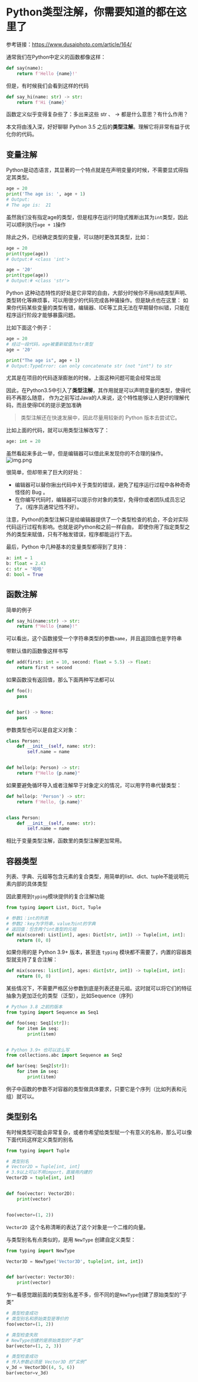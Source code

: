 # Python类型注解，你需要知道的都在这里了
参考链接：https://www.dusaiphoto.com/article/164/

通常我们在Python中定义的函数都像这样：

```python
def say(name):
    return f'Hello {name}!'
```

但是，有时候我们会看到这样的代码

```python
def say_hi(name: str) -> str:
    return f'Hi {name}'
```

函数定义似乎变得复杂些了：多出来这些 str 、 -> 都是什么意思？有什么作用？

本文将由浅入深，好好聊聊 Python 3.5 之后的**类型注解**。理解它将非常有益于优化你的代码。

## 变量注解
Python是动态语言，其显著的一个特点就是在声明变量的时候，不需要显式得指定其类型。
```python
age = 20
print('The age is: ', age + 1)
# Output:
# The age is:  21
```
虽然我们没有指定age的类型，但是程序在运行时隐式推断出其为`int`类型，因此可以顺利执行`age + 1`操作

除此之外，已经确定类型的变量，可以随时更改其类型，比如：

```python
age = 20
print(type(age))
# Output:# <class 'int'>

age = '20'
print(type(age))
# Output:# <class 'str'>
```
Python 这种动态特性的好处是它非常的自由，大部分时候你不用纠结类型声明、类型转化等麻烦事，可以用很少的代码完成各种骚操作。但是缺点也在这里：
如果你代码某些变量的类型有错，编辑器、IDE等工具无法在早期替你纠错，只能在程序运行阶段才能够暴露问题。

比如下面这个例子：
```python
age = 20
# 经过一段代码，age被重新赋值为str类型
age = '20'

print("The age is", age + 1)
# Output:TypeError: can only concatenate str (not "int") to str
```
尤其是在项目的代码逐渐膨胀的时候，上面这种问题可能会经常出现

因此，在Python3.5中引入了**类型注解**，其作用就是可以声明变量的类型，使得代码不再那么随意，
作为之前写过Java的人来说，这个特性能够让人更好的理解代码，而且使得IDE的提示更加准确

> 类型注解还在快速发展中，因此尽量用较新的 Python 版本去尝试它。

比如上面的代码，就可以用类型注解改写了：

```python
age: int = 20
```
虽然看起来多此一举，但是编辑器可以借此来发现你的不合理的操作。
![img.png](img.png)

很简单，但却带来了巨大的好处：
+ 编辑器可以替你揪出代码中关于类型的错误，避免了程序运行过程中各种奇奇怪怪的 Bug 。
+ 在你编写代码时，编辑器可以提示你对象的类型，免得你或者团队成员忘记了。（程序员通常记性不好）。

注意，Python的类型注解只是给编辑器提供了一个类型检查的机会，不会对实际代码运行过程有影响。也就是说Python和之前一样自由，
即使你用了指定类型之外的类型来赋值，只有不触发错误，程序都能运行下去。

最后，Python 中几种基本的变量类型都得到了支持：

```python
a: int = 1
b: float = 2.43
c: str = '哈哈'
d: bool = True
```
## 函数注解
简单的例子
```python
def say_hi(name:str) -> str:
    return f"Hello {name}!"
```
可以看出，这个函数接受一个字符串类型的参数`name`，并且返回值也是字符串

带默认值的函数像这样书写
```python
def add(first: int = 10, second: float = 5.5) -> float:
    return first + second
```
如果函数没有返回值，那么下面两种写法都可以
```python
def foo():
    pass


def bar() -> None:
    pass
```
参数类型也可以是自定义对象：
```python
class Person:
    def __init__(self, name: str):
        self.name = name


def hello(p: Person) -> str:
    return f"Hello {p.name}"
```
如果要避免循环导入或者注解早于对象定义的情况，可以用字符串代替类型：
```python
def hello(p: 'Person') -> str:
    return f'Hello, {p.name}'


class Person:
    def __init__(self, name: str):
        self.name = name
```
相比于变量类型注解，函数里的类型注解更加常用。
## 容器类型
列表、字典、元祖等包含元素的复合类型，用简单的list、dict、tuple不能说明元素内部的具体类型

因此要用到`typing`模块提供的复合注解功能
```python
from typing import List, Dict, Tuple

# 参数1：int的列表
# 参数2：key为字符串，value为int的字典
# 返回值：包含两个int类型的元祖
def mix(scored: List[int], ages: Dict[str, int]) -> Tuple[int, int]:
    return (0, 0)
```
如果你用的是 Python 3.9+ 版本，甚至连 `typing` 模块都不需要了，内置的容器类型就支持了复合注解：
```python
def mix(scores: list[int], ages: dict[str, int]) -> tuple[int, int]:
    return (0, 0)
```
某些情况下，不需要严格区分参数到底是列表还是元祖。这时就可以将它们的特征抽象为更加泛化的类型（泛型），比如Sequence（序列）
```python
# Python 3.8 之前的版本
from typing import Sequence as Seq1

def foo(seq: Seq1[str]):
    for item in seq:
        print(item)


# Python 3.9+ 也可以这么写
from collections.abc import Sequence as Seq2

def bar(seq: Seq2[str]):
    for item in seq:
        print(item)
```
例子中函数的参数不对容器的类型做具体要求，只要它是个序列（比如列表和元组）就可以。

## 类型别名
有时候类型可能会非常复杂，或者你希望给类型赋一个有意义的名称，那么可以像下面代码这样定义类型的别名
```python
from typing import Tuple

# 类型别名
# Vector2D = Tuple[int, int]
# 3.9以上可以不用import，直接用内建的
Vector2D = tuple[int, int]


def foo(vector: Vector2D):
    print(vector)


foo(vector=(1, 2))
```
`Vector2D `这个名称清晰的表达了这个对象是一个二维的向量。

与类型别名有点类似的，是用 `NewType` 创建自定义类型：
```python
from typing import NewType

Vector3D = NewType('Vector3D', tuple[int, int, int])


def bar(vector: Vector3D):
    print(vector)
```
乍一看感觉跟前面的类型别名差不多，但不同的是`NewType`创建了原始类型的”子类“
```python
# 类型检查成功
# 类型别名和原始类型是等价的
foo(vector=(1, 2))

# 类型检查失败
# NewType创建的是原始类型的“子类”
bar(vector=(1, 2, 3))

# 类型检查成功
# 传入参数必须是 Vector3D 的“实例”
v_3d = Vector3D((4, 5, 6))
bar(vector=v_3d)
```


